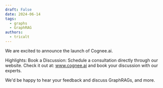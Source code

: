 ```yaml
---
draft: False
date: 2024-06-14
tags:
  - graphs
  - GraphRAG
authors:
  - tricalt
---
```


We are excited to announce the launch of Cognee.ai.

Highlights:
Book a Discussion: Schedule a consultation directly through our website.
Check it out at: www.cognee.ai and book your discussion with our experts.

We'd be happy to hear your feedback and discuss GraphRAGs, and more.